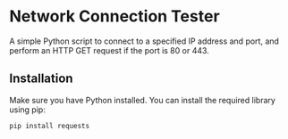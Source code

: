 # Network Connection Tester

A simple Python script to connect to a specified IP address and port, and perform an HTTP GET request if the port is 80 or 443.

## Installation

Make sure you have Python installed. You can install the required library using pip:

```bash
pip install requests
